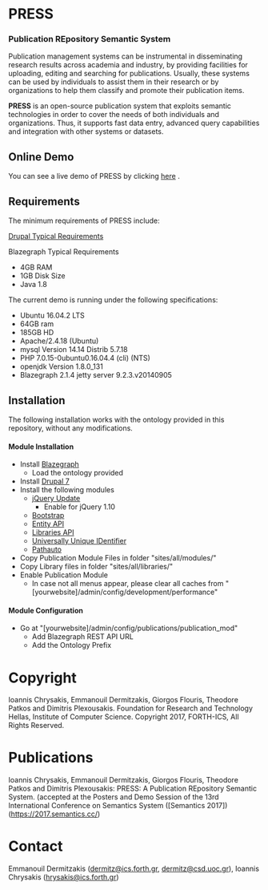 # PRESS
### Publication REpository Semantic System

Publication management systems can be instrumental in disseminating research results across academia and industry, by providing facilities for uploading, editing and searching for publications. Usually, these systems can be used by individuals to assist them in their research or by organizations to help them classify and promote their publication items.

**PRESS** is an open-source publication system that exploits semantic technologies in order to cover the needs of both individuals and organizations. Thus, it supports fast data entry, advanced query capabilities and integration with other systems or datasets.

## Online Demo
  
You can see a live demo of PRESS by clicking [here](http://www.ics.forth.gr/isl/PressDemo/) .

## Requirements

The minimum requirements of PRESS include:

[Drupal Typical Requirements](https://www.drupal.org/docs/7/system-requirements)

Blazegraph Typical Requirements
* 4GB RAM
* 1GB Disk Size
* Java 1.8


The current demo is running under the following specifications:

* Ubuntu 16.04.2 LTS
* 64GB ram
* 185GB HD
* Apache/2.4.18 (Ubuntu)
* mysql  Version 14.14 Distrib 5.7.18
* PHP 7.0.15-0ubuntu0.16.04.4 (cli) (NTS)
* openjdk Version 1.8.0_131
* Blazegraph 2.1.4 jetty server 9.2.3.v20140905

## Installation

The following installation works with the ontology provided in this repository, without any modifications.

#### Module Installation

* Install [Blazegraph](https://wiki.blazegraph.com/wiki/index.php/Installation_guide)
  * Load the ontology provided
* Install [Drupal 7](https://www.drupal.org/docs/7/install)
* Install the following modules
  * [jQuery Update](https://www.drupal.org/project/jquery_update)
    * Enable for jQuery 1.10
  * [Bootstrap](https://www.drupal.org/project/bootstrap)
  * [Entity API](https://www.drupal.org/project/entity)
  * [Libraries API](https://www.drupal.org/project/libraries)
  * [Universally Unique IDentifier](https://www.drupal.org/project/uuid)
  * [Pathauto](https://www.drupal.org/project/pathauto)
* Copy Publication Module Files in folder "sites/all/modules/"
* Copy Library files in folder "sites/all/libraries/"
* Enable Publication Module
  * In case not all menus appear, please clear all caches from "[yourwebsite]/admin/config/development/performance"

#### Module Configuration

* Go at "[yourwebsite]/admin/config/publications/publication_mod"
  * Add Blazegraph REST API URL
  * Add the Ontology Prefix
  
  
# Copyright
Ioannis Chrysakis, Emmanouil Dermitzakis, Giorgos Flouris, Theodore Patkos and Dimitris Plexousakis.
Foundation for Research and Technology Hellas, Institute of Computer Science.
Copyright 2017, FORTH-ICS, All Rights Reserved.

# Publications
Ioannis Chrysakis, Emmanouil Dermitzakis, Giorgos Flouris, Theodore Patkos and Dimitris Plexousakis: PRESS: A Publication REpository Semantic System. (accepted at the Posters and Demo Session of the 13rd International Conference on Semantics System ([Semantics 2017])(https://2017.semantics.cc/)

# Contact
Emmanouil Dermitzakis (dermitz@ics.forth.gr, dermitz@csd.uoc.gr),
Ioannis Chrysakis (hrysakis@ics.forth.gr)

  
  
